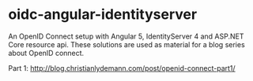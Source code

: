 # oidc-angular-identityserver
An OpenID Connect setup with Angular 5, IdentityServer 4 and ASP.NET Core resource api.
These solutions are used as material for a blog series about OpenID connect.

Part 1: http://blog.christianlydemann.com/post/openid-connect-part1/

